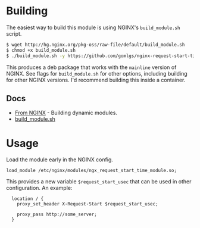 # Building

The easiest way to build this module is using NGINX's `build_module.sh` script.

```bash
$ wget http://hg.nginx.org/pkg-oss/raw-file/default/build_module.sh
$ chmod +x build_module.sh
$ ./build_module.sh -y https://github.com/gomlgs/nginx-request-start-time.git
```

This produces a deb package that works with the `mainline` version of NGINX.
See flags for `build_module.sh` for other options, including building for other
NGINX versions. I'd recommend building this inside a container.

## Docs

* [From NGINX](https://www.nginx.com/blog/creating-installable-packages-dynamic-modules/) - Building dynamic modules.
* [build_module.sh](https://hg.nginx.org/pkg-oss/file/tip/build_module.sh)

# Usage

Load the module early in the NGINX config.

```
load_module /etc/nginx/modules/ngx_request_start_time_module.so;
```

This provides a new variable `$request_start_usec` that can be used in other configuration.
An example:

```
  location / {
    proxy_set_header X-Request-Start $request_start_usec;
    
    proxy_pass http://some_server;
  }
```
